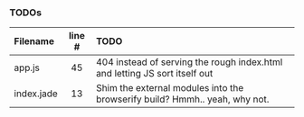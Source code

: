 ### TODOs
| Filename | line # | TODO
|:------|:------:|:------
| app.js | 45 | 404 instead of serving the rough index.html and letting JS sort itself out
| index.jade | 13 | Shim the external modules into the browserify build? Hmmh.. yeah, why not.